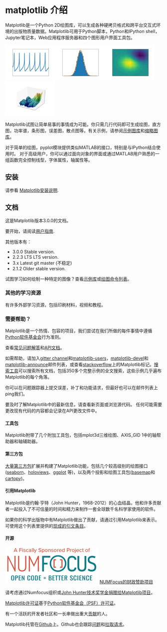 # matplotlib 介绍

Matplotlib是一个Python 2D绘图库，可以生成各种硬拷贝格式和跨平台交互式环境的出版物质量数据。Matplotlib可用于Python脚本，Python和IPython shell，Jupyter笔记本，Web应用程序服务器和四个图形用户界面工具包。

<a href="https://matplotlib.org/tutorials/introductory/sample_plots.html"><img src="/static/images/home/sphx_glr_membrane_thumb.png" style='width: 160px'></a><a href="https://matplotlib.org/tutorials/introductory/sample_plots.html"><img src="/static/images/home/sphx_glr_histogram_thumb.png" style='width: 160px'></a><a href="https://matplotlib.org/tutorials/introductory/sample_plots.html"><img src="/static/images/home/sphx_glr_contour_thumb.png" style='width: 160px'></a><a href="https://matplotlib.org/tutorials/introductory/sample_plots.html"><img src="/static/images/home/sphx_glr_3D_thumb.png" style='width: 160px'></a>

Matplotlib试图让简单易事的事情成为可能。你只需几行代码即可生成绘图，直方图，功率谱，条形图，误差图，散点图等。有关示例，请参阅[示例图库](https://matplotlib.org/tutorials/introductory/sample_plots.html)和[缩略图库](https://matplotlib.org/gallery/index.html)。

对于简单的绘图，pyplot模块提供类似MATLAB的接口，特别是与IPython结合使用时。 对于高级用户，你可以通过面向对象的界面或通过MATLAB用户熟悉的一组函数完全控制线型，字体属性，轴属性等。

## 安装

请参看 [Matplotlib安装说明](https://matplotlib.org/users/installing.html).

## 文档

这是Matplotlib版本3.0.0的文档。

要开始，请阅读[用户指南](https://matplotlib.org/users/index.html).

其他版本有：

- 3.0.0 Stable version.
- 2.2.3 LTS LTS version.
- 3.x Latest git master (不稳定)
- 2.1.2 Older stable version.

试图学习如何绘制一种特定的图像？查看[示例库](https://matplotlib.org/gallery/index.html)或[绘图命令列表](https://matplotlib.org/api/pyplot_summary.html)。

### 其他的学习资源

有许多外部学习资源，包括印刷材料，视频和教程。

### 需要帮助？

Matplotlib是一个热情、包容的项目，我们尝试在我们所做的每件事情中遵循[Python软件基金会](http://www.python.org/psf/codeofconduct/)行为准则。

查看[常见问题解答](https://matplotlib.org/faq/index.html)和[API文档](https://matplotlib.org/api/index.html)。

如需帮助，请加入[gitter channel](https://gitter.im/matplotlib/matplotlib)和[matplotlib-users](https://mail.python.org/mailman/listinfo/matplotlib-users)，[matplotlib-devel](https://mail.python.org/mailman/listinfo/matplotlib-devel)和[matplotlib-announce](https://mail.python.org/mailman/listinfo/matplotlib-announce)邮件列表，或查看[stackoverflow](http://stackoverflow.com/questions/tagged/matplotlib)上的Matplotlib标记。[搜索工具](https://matplotlib.org/search.html)可以搜索所有文档，包括350多个完整示例的全文搜索，这些示例几乎遍布Matplotlib的每个角落。

你可以在问题跟踪器上提交误差，补丁和功能请求，但最好也可以在邮件列表上ping我们。

要及时了解Matplotlib中的最新信息，请查看新页面或浏览源代码。 任何可能需要更改现有代码的内容都会记录在API更改文件中。

#### 工具包

Matplotlib附带了几个附加工具包，包括mplot3d三维绘图、AXIS_GID 1中的轴帮助器和轴辅助器。

#### 第三方包

[大量第三方包](https://matplotlib.org/thirdpartypackages/index.html)扩展并构建了Matplotlib功能，包括几个较高级别的绘图接口([seaborn](https://seaborn.github.io/)、[holoviews](http://holoviews.org/)、[ggplot](http://ggplot.yhathq.com/) 等)，以及两个投影和绘图工具包([basemap](http://matplotlib.org/basemap)和[cartopy](http://scitools.org.uk/cartopy/docs/latest))。

#### 引用Matplotlib

Matplotlib是约翰·亨特（John Hunter，1968-2012）的心血结晶，他和许多贡献者一起投入了不可估量的时间和精力来制作一套全球数千名科学家使用的软件。

如果你的科学出版物中有Matplotlib做出了贡献，请通过引用Matplotlib来表示。可使用这个列表里提供的[现成的引文条目](https://matplotlib.org/citing.html)。

#### 开源

![NUMFocus的财政赞助项目](/static/images/home/numfocus_badge.png)
[NUMFocus的财政赞助项目](https://numfocus.org/)

请考虑通过Numfocus组织或[John Hunter技术奖学金](https://www.numfocus.org/programs/john-hunter-technology-fellowship/)[捐赠给Matplotlib项目](https://www.flipcause.com/secure/cause_pdetails/MjI1OA==)。

[Matplotlib许可证](https://matplotlib.org/users/license.html)基于[Python软件基金会（PSF）许可证](http://www.python.org/psf/license)。

有一个活跃的开发者社区和一长串做出重大[贡献](https://matplotlib.org/users/credits.html)的人。

Matplotlib托管在[Github](https://github.com/matplotlib/matplotlib)上。Github也会跟踪[问题](https://github.com/matplotlib/matplotlib/issues)和[拉取请求](https://github.com/matplotlib/matplotlib/pulls)。